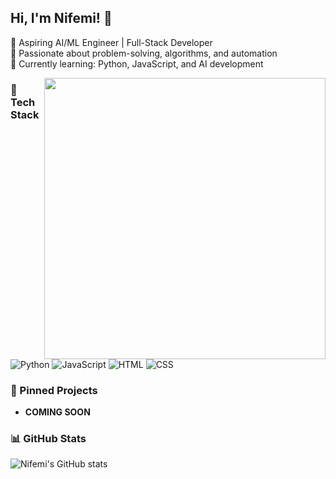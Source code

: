 

## Hi, I'm Nifemi! 👋  
🔹 Aspiring AI/ML Engineer | Full-Stack Developer  
🔹 Passionate about problem-solving, algorithms, and automation  
🔹 Currently learning: Python, JavaScript, and AI development  

<p align="center">
  <img src="https://media3.giphy.com/media/v1.Y2lkPTc5MGI3NjExbW82c2t4N2cyaHBmbzdnb3RwZmYyNWgxY28xcHAwMXNnM21jdHU3ZCZlcD12MV9pbnRlcm5hbF9naWZfYnlfaWQmY3Q9Zw/10HHiQbUEcOMr6/giphy.gif" width="450" align="right">
</p>

### 🚀 Tech Stack
![Python](https://img.shields.io/badge/Python-3776AB?style=for-the-badge&logo=python&logoColor=white)
![JavaScript](https://img.shields.io/badge/JavaScript-F7DF1E?style=for-the-badge&logo=javascript&logoColor=black)
![HTML](https://img.shields.io/badge/HTML5-E34F26?style=for-the-badge&logo=html5&logoColor=white)
![CSS](https://img.shields.io/badge/CSS3-1572B6?style=for-the-badge&logo=css3&logoColor=white)



### 📌 Pinned Projects
- **COMING SOON**

### 📊 GitHub Stats
![Nifemi's GitHub stats](https://github-readme-stats.vercel.app/api?username=N1femi&show_icons=true&theme=dark)
